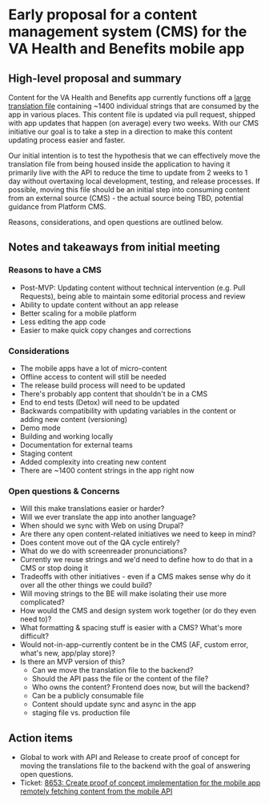 # Early proposal for a content management system (CMS) for the VA Health and Benefits mobile app

## High-level proposal and summary

Content for the VA Health and Benefits app currently functions off a [large translation file](https://github.com/department-of-veterans-affairs/va-mobile-app/blob/develop/VAMobile/src/translations/en/common.json) containing ~1400 individual strings that are consumed by the app in various places. This content file is updated via pull request, shipped with app updates that happen (on average) every two weeks. With our CMS initiative our goal is to take a step in a direction to make this content updating process easier and faster.

Our initial intention is to test the hypothesis that we can effectively move the translation file from being housed inside the application to having it primarily live with the API to reduce the time to update from 2 weeks to 1 day without overtaxing local development, testing, and release processes. If possible, moving this file should be an initial step into consuming content from an external source (CMS) - the actual source being TBD, potential guidance from Platform CMS.

Reasons, considerations, and open questions are outlined below.

## Notes and takeaways from initial meeting

### Reasons to have a CMS

- Post-MVP: Updating content without technical intervention (e.g. Pull Requests), being able to maintain some editorial process and review
- Ability to update content without an app release
- Better scaling for a mobile platform
- Less editing the app code
- Easier to make quick copy changes and corrections

### Considerations

- The mobile apps have a lot of micro-content
- Offline access to content will still be needed
- The release build process will need to be updated
- There's probably app content that shouldn't be in a CMS
- End to end tests (Detox) will need to be updated 
- Backwards compatibility with updating variables in the content or adding new content (versioning)
- Demo mode
- Building and working locally
- Documentation for external teams
- Staging content
- Added complexity into creating new content
- There are ~1400 content strings in the app right now


### Open questions &amp; Concerns

- Will this make translations easier or harder?
- Will we ever translate the app into another language?
- When should we sync with Web on using Drupal?
- Are there any open content-related initiatives we need to keep in mind?
- Does content move out of the QA cycle entirely?
- What do we do with screenreader pronunciations? 
- Currently we reuse strings and we'd need to define how to do that in a CMS or stop doing it
- Tradeoffs with other initiatives - even if a CMS makes sense why do it over all the other things we could build?
- Will moving strings to the BE will make isolating their use more complicated?
- How would the CMS and design system work together (or do they even need to)?
- What formatting & spacing stuff is easier with a CMS? What's more difficult?
- Would not-in-app-currently content be in the CMS (AF, custom error, what's new, app/play store)?
- Is there an MVP version of this?
	- Can we move the translation file to the backend?
	- Should the API pass the file or the content of the file?
	- Who owns the content? Frontend does now, but will the backend?
	- Can be a publicly consumable file
	- Content should update sync and async in the app
	- staging file vs. production file

## Action items

- Global to work with API and Release to create proof of concept for moving the translations file to the backend with the goal of answering open questions.
- Ticket: [8653: Create proof of concept implementation for the mobile app remotely fetching content from the mobile API](https://github.com/department-of-veterans-affairs/va-mobile-app/issues/8653)
